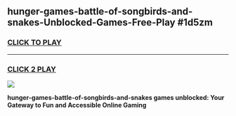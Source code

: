 
## hunger-games-battle-of-songbirds-and-snakes-Unblocked-Games-Free-Play #1d5zm
<h3>
<a href="https://us.freeplayer.one?title=hunger-games-battle-of-songbirds-and-snakes&ref=9M">CLICK TO PLAY</a></h3>
<hr>

<h3>
<a href="https://us.freeplayer.one?title=hunger-games-battle-of-songbirds-and-snakes&ref=9M">CLICK 2 PLAY</a>
  
</h3>

<a href="https://us.freeplayer.one?title=hunger-games-battle-of-songbirds-and-snakes&ref=9M"><img src="https://clearcache.store/games.png"></a>


**hunger-games-battle-of-songbirds-and-snakes games unblocked: Your Gateway to Fun and Accessible Online Gaming**
